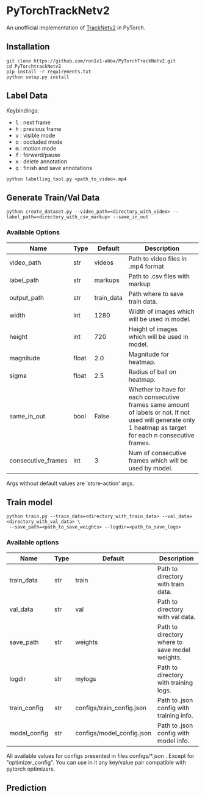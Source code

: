 # PyTorchTrackNetv2
An unofficial implementation of [TrackNetv2](https://nol.cs.nctu.edu.tw:234/open-source/TrackNetv2) in PyTorch.  

## Installation
```
git clone https://github.com/ron1x1-abba/PyTorchTrackNetv2.git
cd PyTorchtrackNetv2
pip install -r requirements.txt
python setup.py install
```

## Label Data
Keybindings:
- <kbd>l</kbd> : next frame
- <kbd>h</kbd> : previous frame
- <kbd>v</kbd> : visible mode
- <kbd>o</kbd> : occluded mode
- <kbd>m</kbd> : motion mode
- <kbd>f</kbd> : forward/pause
- <kbd>x</kbd> : delete annotation
- <kbd>q</kbd> : finish and save annotations
```
python labelling_tool.py <path_to_video>.mp4
```

## Generate Train/Val Data
```
python create_dataset.py --video_path=<directory_with_video> --label_path=<directory_with_csv_markup> --same_in_out
```
### Available Options
| Name | Type | Default | Description                                                                                                                                                 |
|------|------|---------|-------------------------------------------------------------------------------------------------------------------------------------------------------------|
 | video_path | str  | videos | Path to video files in .mp4 format                                                                                                                          |
 | label_path | str  | markups | Path to .csv files with markup                                                                                                                              |
 | output_path | str  | train_data | Path where to save train data.                                                                                                                              |
 | width | int  | 1280 | Width of images which will be used in model.                                                                                                                |
 | height | int | 720 | Height of images which will be used in model.                                                                                                               |
 | magnitude | float | 2.0 | Magnitude for heatmap.                                                                                                                                      |
 | sigma | float | 2.5 | Radius of ball on heatmap.                                                                                                                                  |
 | same_in_out | bool | False | Whether to have for each consecutive frames same amount of labels or not. If not used will generate only 1 heatmap as target for each n consecutive frames. |
 | consecutive_frames | int | 3 | Num of consecutive frames which will be used by model. |

Args without default values are 'store-action' args.

## Train model

```
python train.py --train_data=<directory_with_train_data> --val_data=<directory_with_val_data> \
 --save_path=<path_to_save_weights> --logdir=<path_to_save_logs>
```
### Available options
| Name | Type | Default | Description                        |
|------|------|---------|------------------------------------|
 | train_data | str | train | Path to directory with train data. |
 | val_data | str | val | Path to directory with val data.   |
 | save_path | str | weights | Path to directory where to save model weights. |
 | logdir | str | mylogs | Path to directory with training logs. |
 | train_config | str | configs/train_config.json | Path to .json config with training info. |
 | model_config | str | configs/model_config.json | Path to .json config with model info. |

All available values for configs presented in files configs/*.json . Except for "optimizer_config".
You can use in it any key/value pair compatible with pytorch optimizers.

## Prediction
